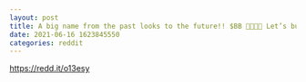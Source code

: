```yaml
--- 
layout: post 
title: A big name from the past looks to the future!! $BB 🚀🚀🚀🚀 Let’s buy more!!!! 
date: 2021-06-16 1623845550 
categories: reddit 
--- 
```

https://redd.it/o13esy